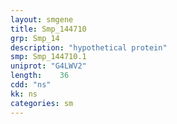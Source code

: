 ```yaml
---
layout: smgene
title: Smp_144710
grp: Smp_14
description: "hypothetical protein"
smp: Smp_144710.1
uniprot: "G4LWV2"
length:    36
cdd: "ns"
kk: ns
categories: sm
---
```

